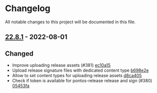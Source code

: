 # Changelog

All notable changes to this project will be documented in this file.

## [22.8.1] - 2022-08-01

## Changed
* Improve uploading release assets (#381) [ec10a15](https://github.com/greenbone/pontos/commit/ec10a15)
* Upload release signature files with dedicated content type [b698e2e](https://github.com/greenbone/pontos/commit/b698e2e)
* Allow to set content types for uploading release assets [d8ca405](https://github.com/greenbone/pontos/commit/d8ca405)
* Check if token is available for pontos-release release and sign (#380) [05453fa](https://github.com/greenbone/pontos/commit/05453fa)

[22.8.1]: https://github.com/greenbone/pontos/compare/v22.8.0...22.8.1
